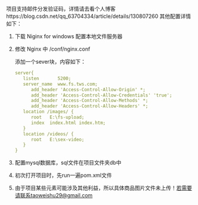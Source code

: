 项目支持邮件分发验证码，详情请去看个人博客https://blog.csdn.net/qq_63704334/article/details/130807260
其他配置详情如下：

1. 下载 Niginx for windows 配置本地文件服务器

2. 修改 Nginx 中 /conf/nginx.conf

   添加一个sever块，内容如下：

   ```yaml
   server{
   	  listen       5200; 
   	  server_name  www.fs.tws.com;
         add_header 'Access-Control-Allow-Origin' *;
         add_header 'Access-Control-Allow-Credentials' 'true';
         add_header 'Access-Control-Allow-Methods' *;
         add_header 'Access-Control-Allow-Headers' *;
   	  location /images/ { 
   		 root   E:\fs-upload;
   		 index  index.html index.htm;
   	  }
   	  location /videos/ {
   		 root   E:\sex-video;
   	  }
   }
   ```

   

3. 配置mysql数据库，sql文件在项目文件夹db中

4. 初次打开项目时，先run一遍pom.xml文件

5. 由于项目某些元素可能涉及其他利益，所以具体商品图片文件未上传！若需要请联系taoweishu29@gmail.com
